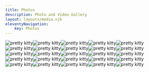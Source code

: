```yaml
---
title: Photos
description: Photo and Video Gallery
layout: layouts/media.njk
eleventyNavigation:
    key: Photos
---
```


<img src="https://placekitten.com/225/286" alt="pretty kitty"><img src="https://placekitten.com/383/281" alt="pretty kitty"><img src="https://placekitten.com/284/272" alt="pretty kitty"><img src="https://placekitten.com/334/308" alt="pretty kitty"><img src="https://placekitten.com/349/241" alt="pretty kitty"><img src="https://placekitten.com/213/263" alt="pretty kitty"><img src="https://placekitten.com/296/253" alt="pretty kitty"><img src="https://placekitten.com/234/375" alt="pretty kitty"><img src="https://placekitten.com/206/203" alt="pretty kitty"><img src="https://placekitten.com/250/280" alt="pretty kitty"><img src="https://placekitten.com/292/309" alt="pretty kitty"><img src="https://placekitten.com/294/232" alt="pretty kitty"><img src="https://placekitten.com/239/209" alt="pretty kitty"><img src="https://placekitten.com/227/325" alt="pretty kitty"><img src="https://placekitten.com/249/271" alt="pretty kitty"><img src="https://placekitten.com/279/223" alt="pretty kitty"><img src="https://placekitten.com/399/299" alt="pretty kitty"><img src="https://placekitten.com/361/242" alt="pretty kitty"><img src="https://placekitten.com/270/365" alt="pretty kitty"><img src="https://placekitten.com/393/309" alt="pretty kitty"><img src="https://placekitten.com/338/277" alt="pretty kitty"><img src="https://placekitten.com/254/283" alt="pretty kitty"><img src="https://placekitten.com/296/293" alt="pretty kitty"><img src="https://placekitten.com/212/294" alt="pretty kitty"><img src="https://placekitten.com/278/290" alt="pretty kitty">
